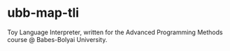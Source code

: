 # ubb-map-tli

Toy Language Interpreter, written for the Advanced Programming Methods course @ Babes-Bolyai University.
